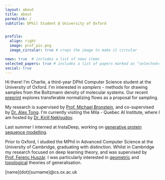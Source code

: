 ```yaml
---
layout: about
title: about
permalink: /
subtitle: DPhil Student @ University of Oxford


profile:
  align: right
  image: prof_pic.png
  image_circular: true # crops the image to make it circular

news: true  # includes a list of news items
selected_papers: true # includes a list of papers marked as "selected={true}"
social: true
---
```


Hi there! I'm Charlie, a third-year DPhil Computer Science student at the University of Oxford. 
I'm interested in _samplers_ - methods for drawing samples from the Boltzmann density of molecular systems.
Our recent [preprint](https://arxiv.org/abs/2508.18175) explores transferable normalizing flows as a proposal for sampling.

My research is supervised by [Prof.&nbsp;Michael&nbsp;Bronstein](https://www.cs.ox.ac.uk/people/michael.bronstein/), and co-supervised by [Dr.&nbsp;Alex&nbsp;Tong](https://www.alextong.net). I'm currently visiting the Mila - Quebec AI Institute, where I am hosted by [Dr.&nbsp;Kirill&nbsp;Neklyudov](https://necludov.github.io).

Last summer I interned at InstaDeep, working on [generative protein sequence modelling](https://www.nature.com/articles/s41467-025-58250-2).

Prior to Oxford, I studied the MPhil in Advanced Computer Science at the University of Cambridge, graduating with distinction.
Whilst in Cambridge my research focused on deep learning theory, and was supervised by [Prof.&nbsp;Ferenc&nbsp;Huszár](https://www.inference.vc/).
I was particularly interested in [geometric](https://iclr.cc/virtual/2023/14975) and [topological](https://arxiv.org/abs/2406.02234) theories of generalisation.

\[name\]\(dot\)\[surname\]@cs.ox.ac.uk
